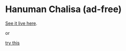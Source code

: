# Hanuman Chalisa (ad-free)

[See it live here](https://kdm6389.github.io/hanumachalisa/blob/main/index.html).

or

[try this](https://htmlpreview.github.io/?https://github.com/kdm6389/hanumachalisa/blob/main/index.html)



